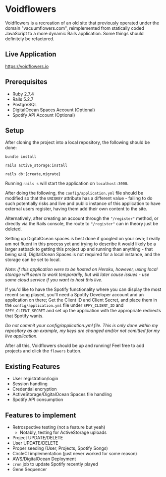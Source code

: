 # Voidflowers

Voidflowers is a recreation of an old site that previously operated under the domain "vacuumflowers.com", reimplemented from statically coded JavaScript to a more dynamic Rails application. Some things should definitely be refactored. 

## Live Application

https://voidflowers.io


## Prerequisites

* Ruby 2.7.4
* Rails 5.2.7
* PostgreSQL
* DigitalOcean Spaces Account (Optional)
* Spotify API Account (Optional)

## Setup

After cloning the project into a local repository, the following should be done:

`bundle install`

`rails active_storage:install`

`rails db:{create,migrate}`

Running `rails s` will start the application on `localhost:3000`.

After doing the following, the `config/application.yml` file should be modified so that the `UNIQKEY` attribute has a different value - failing to do such potentially risks and live and public instance of this application to have external users register, having them add their own content to the site. 

Alternatively, after creating an account through the `"/register"` method, or directly via the Rails console, the route to `"/register"` can in theory just be deleted.

Setting up DigitalOcean spaces is best done if googled on your own; I really am not fluent in this process yet and trying to describe it would likely be a larger setback to getting this project up and running than anything - that being said, DigitalOcean Spaces is not required for a local instance, and the storage can be set to local. 

_Note: if this application were to be hosted on Heroku, however, using local storage will seem to work temporarily, but will later cause issues - use some cloud service if you want to host this live._

If you'd like to have the Spotify functionality where you can display the most recent song played, you'll need a Spotify Developer account and an application on there; Get the Client ID and Client Secret, and place them in the `config/application.yml` file under `SPFY_CLIENT_ID` and `SPFY_CLIENT_SECRET` and set up the application with the appropriate redirects that Spotify wants.

_Do not commit your config/application.yml file. This is only done within my repository as an example, my keys are changed and/or not comitted for my live application._

After all this, Voidflowers should be up and running! Feel free to add projects and click the `flowers` button.


## Existing Features

* User registration/login
* Session handling
* Credential encryption
* ActiveStorage/DigitalOcean Spaces file handling
* Spotify API consumption


## Features to implement


* Retrospective testing (not a feature but yeah)
  * Notably, testing for ActiveStorage uploads
* Project UPDATE/DELETE
* User UPDATE/DELETE
* Proper seeding (User, Projects, Spotify Songs)
* CircleCI implementation (just never worked for some reason)
* AWS/DigitalOcean Deployment
* `cron` job to update Spotify recently played
* Gene Sequencer 
